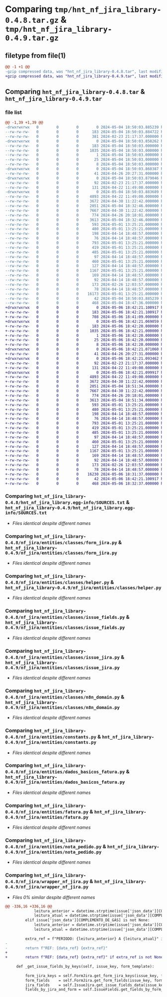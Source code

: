 # Comparing `tmp/hnt_nf_jira_library-0.4.8.tar.gz` & `tmp/hnt_nf_jira_library-0.4.9.tar.gz`

## filetype from file(1)

```diff
@@ -1 +1 @@
-gzip compressed data, was "hnt_nf_jira_library-0.4.8.tar", last modified: Sat May  4 18:50:03 2024, max compression
+gzip compressed data, was "hnt_nf_jira_library-0.4.9.tar", last modified: Mon May  6 18:42:21 2024, max compression
```

## Comparing `hnt_nf_jira_library-0.4.8.tar` & `hnt_nf_jira_library-0.4.9.tar`

### file list

```diff
@@ -1,39 +1,39 @@
-drwxrwxrwx   0        0        0        0 2024-05-04 18:50:03.885239 hnt_nf_jira_library-0.4.8/
--rw-rw-rw-   0        0        0      183 2024-05-04 18:50:03.884722 hnt_nf_jira_library-0.4.8/PKG-INFO
--rw-rw-rw-   0        0        0      381 2024-02-23 21:17:37.000000 hnt_nf_jira_library-0.4.8/README.md
-drwxrwxrwx   0        0        0        0 2024-05-04 18:50:03.858262 hnt_nf_jira_library-0.4.8/hnt_nf_jira_library.egg-info/
--rw-rw-rw-   0        0        0      183 2024-05-04 18:50:03.000000 hnt_nf_jira_library-0.4.8/hnt_nf_jira_library.egg-info/PKG-INFO
--rw-rw-rw-   0        0        0     1035 2024-05-04 18:50:03.000000 hnt_nf_jira_library-0.4.8/hnt_nf_jira_library.egg-info/SOURCES.txt
--rw-rw-rw-   0        0        0        1 2024-05-04 18:50:03.000000 hnt_nf_jira_library-0.4.8/hnt_nf_jira_library.egg-info/dependency_links.txt
--rw-rw-rw-   0        0        0       25 2024-05-04 18:50:03.000000 hnt_nf_jira_library-0.4.8/hnt_nf_jira_library.egg-info/requires.txt
--rw-rw-rw-   0        0        0        8 2024-05-04 18:50:03.000000 hnt_nf_jira_library-0.4.8/hnt_nf_jira_library.egg-info/top_level.txt
-drwxrwxrwx   0        0        0        0 2024-05-04 18:50:03.860387 hnt_nf_jira_library-0.4.8/nf_jira/
--rw-rw-rw-   0        0        0       41 2024-04-26 20:27:31.000000 hnt_nf_jira_library-0.4.8/nf_jira/__init__.py
-drwxrwxrwx   0        0        0        0 2024-05-04 18:50:03.879046 hnt_nf_jira_library-0.4.8/nf_jira/entities/
--rw-rw-rw-   0        0        0       92 2024-02-23 21:17:37.000000 hnt_nf_jira_library-0.4.8/nf_jira/entities/anexo.py
--rw-rw-rw-   0        0        0      131 2024-04-22 11:49:00.000000 hnt_nf_jira_library-0.4.8/nf_jira/entities/chave_acesso.py
-drwxrwxrwx   0        0        0        0 2024-05-04 18:50:03.883689 hnt_nf_jira_library-0.4.8/nf_jira/entities/classes/
--rw-rw-rw-   0        0        0     4893 2024-04-22 11:49:00.000000 hnt_nf_jira_library-0.4.8/nf_jira/entities/classes/form_jira.py
--rw-rw-rw-   0        0        0     3672 2024-04-30 11:22:42.000000 hnt_nf_jira_library-0.4.8/nf_jira/entities/classes/helper.py
--rw-rw-rw-   0        0        0     2051 2024-05-04 18:32:46.000000 hnt_nf_jira_library-0.4.8/nf_jira/entities/classes/issue_fields.py
--rw-rw-rw-   0        0        0     7667 2024-04-30 11:22:42.000000 hnt_nf_jira_library-0.4.8/nf_jira/entities/classes/issue_jira.py
--rw-rw-rw-   0        0        0      774 2024-04-26 20:18:01.000000 hnt_nf_jira_library-0.4.8/nf_jira/entities/classes/n8n_domain.py
--rw-rw-rw-   0        0        0     3613 2024-05-04 18:32:46.000000 hnt_nf_jira_library-0.4.8/nf_jira/entities/constants.py
--rw-rw-rw-   0        0        0      593 2024-05-01 13:25:21.000000 hnt_nf_jira_library-0.4.8/nf_jira/entities/dados_basicos_fatura.py
--rw-rw-rw-   0        0        0      480 2024-05-01 13:25:21.000000 hnt_nf_jira_library-0.4.8/nf_jira/entities/dados_basicos_miro.py
--rw-rw-rw-   0        0        0      198 2024-04-14 18:48:57.000000 hnt_nf_jira_library-0.4.8/nf_jira/entities/dados_nfe.py
--rw-rw-rw-   0        0        0       76 2024-04-14 18:48:57.000000 hnt_nf_jira_library-0.4.8/nf_jira/entities/detalhe.py
--rw-rw-rw-   0        0        0      793 2024-05-01 13:25:21.000000 hnt_nf_jira_library-0.4.8/nf_jira/entities/fatura.py
--rw-rw-rw-   0        0        0      419 2024-05-01 13:25:21.000000 hnt_nf_jira_library-0.4.8/nf_jira/entities/item.py
--rw-rw-rw-   0        0        0      485 2024-05-01 13:25:21.000000 hnt_nf_jira_library-0.4.8/nf_jira/entities/itens_fatura.py
--rw-rw-rw-   0        0        0       97 2024-04-14 18:48:57.000000 hnt_nf_jira_library-0.4.8/nf_jira/entities/jira_info.py
--rw-rw-rw-   0        0        0      460 2024-05-01 13:25:21.000000 hnt_nf_jira_library-0.4.8/nf_jira/entities/miro.py
--rw-rw-rw-   0        0        0      127 2024-04-14 18:48:57.000000 hnt_nf_jira_library-0.4.8/nf_jira/entities/nfe_sefaz.py
--rw-rw-rw-   0        0        0     1167 2024-05-01 13:25:21.000000 hnt_nf_jira_library-0.4.8/nf_jira/entities/nota_pedido.py
--rw-rw-rw-   0        0        0      169 2024-04-14 18:48:57.000000 hnt_nf_jira_library-0.4.8/nf_jira/entities/pagamento.py
--rw-rw-rw-   0        0        0       92 2024-04-14 18:48:57.000000 hnt_nf_jira_library-0.4.8/nf_jira/entities/referencia_pedido.py
--rw-rw-rw-   0        0        0      173 2024-02-26 12:03:57.000000 hnt_nf_jira_library-0.4.8/nf_jira/entities/sintese_itens.py
--rw-rw-rw-   0        0        0       78 2024-04-14 18:48:57.000000 hnt_nf_jira_library-0.4.8/nf_jira/entities/sintese_miro.py
--rw-rw-rw-   0        0        0    16173 2024-05-01 13:25:21.000000 hnt_nf_jira_library-0.4.8/nf_jira/wrapper_nf_jira.py
--rw-rw-rw-   0        0        0       42 2024-05-04 18:50:03.885239 hnt_nf_jira_library-0.4.8/setup.cfg
--rw-rw-rw-   0        0        0      468 2024-05-04 18:47:36.000000 hnt_nf_jira_library-0.4.8/setup.py
+drwxrwxrwx   0        0        0        0 2024-05-06 18:42:21.100917 hnt_nf_jira_library-0.4.9/
+-rw-rw-rw-   0        0        0      183 2024-05-06 18:42:21.100917 hnt_nf_jira_library-0.4.9/PKG-INFO
+-rw-rw-rw-   0        0        0      708 2024-05-06 18:41:09.000000 hnt_nf_jira_library-0.4.9/README.md
+drwxrwxrwx   0        0        0        0 2024-05-06 18:42:21.069059 hnt_nf_jira_library-0.4.9/hnt_nf_jira_library.egg-info/
+-rw-rw-rw-   0        0        0      183 2024-05-06 18:42:20.000000 hnt_nf_jira_library-0.4.9/hnt_nf_jira_library.egg-info/PKG-INFO
+-rw-rw-rw-   0        0        0     1035 2024-05-06 18:42:21.000000 hnt_nf_jira_library-0.4.9/hnt_nf_jira_library.egg-info/SOURCES.txt
+-rw-rw-rw-   0        0        0        1 2024-05-06 18:42:20.000000 hnt_nf_jira_library-0.4.9/hnt_nf_jira_library.egg-info/dependency_links.txt
+-rw-rw-rw-   0        0        0       25 2024-05-06 18:42:20.000000 hnt_nf_jira_library-0.4.9/hnt_nf_jira_library.egg-info/requires.txt
+-rw-rw-rw-   0        0        0        8 2024-05-06 18:42:20.000000 hnt_nf_jira_library-0.4.9/hnt_nf_jira_library.egg-info/top_level.txt
+drwxrwxrwx   0        0        0        0 2024-05-06 18:42:21.071060 hnt_nf_jira_library-0.4.9/nf_jira/
+-rw-rw-rw-   0        0        0       41 2024-04-26 20:27:31.000000 hnt_nf_jira_library-0.4.9/nf_jira/__init__.py
+drwxrwxrwx   0        0        0        0 2024-05-06 18:42:21.093462 hnt_nf_jira_library-0.4.9/nf_jira/entities/
+-rw-rw-rw-   0        0        0       92 2024-02-23 21:17:37.000000 hnt_nf_jira_library-0.4.9/nf_jira/entities/anexo.py
+-rw-rw-rw-   0        0        0      131 2024-04-22 11:49:00.000000 hnt_nf_jira_library-0.4.9/nf_jira/entities/chave_acesso.py
+drwxrwxrwx   0        0        0        0 2024-05-06 18:42:21.099917 hnt_nf_jira_library-0.4.9/nf_jira/entities/classes/
+-rw-rw-rw-   0        0        0     4893 2024-04-22 11:49:00.000000 hnt_nf_jira_library-0.4.9/nf_jira/entities/classes/form_jira.py
+-rw-rw-rw-   0        0        0     3672 2024-04-30 11:22:42.000000 hnt_nf_jira_library-0.4.9/nf_jira/entities/classes/helper.py
+-rw-rw-rw-   0        0        0     2051 2024-05-04 18:51:34.000000 hnt_nf_jira_library-0.4.9/nf_jira/entities/classes/issue_fields.py
+-rw-rw-rw-   0        0        0     7667 2024-04-30 11:22:42.000000 hnt_nf_jira_library-0.4.9/nf_jira/entities/classes/issue_jira.py
+-rw-rw-rw-   0        0        0      774 2024-04-26 20:18:01.000000 hnt_nf_jira_library-0.4.9/nf_jira/entities/classes/n8n_domain.py
+-rw-rw-rw-   0        0        0     3613 2024-05-04 18:51:34.000000 hnt_nf_jira_library-0.4.9/nf_jira/entities/constants.py
+-rw-rw-rw-   0        0        0      593 2024-05-01 13:25:21.000000 hnt_nf_jira_library-0.4.9/nf_jira/entities/dados_basicos_fatura.py
+-rw-rw-rw-   0        0        0      480 2024-05-01 13:25:21.000000 hnt_nf_jira_library-0.4.9/nf_jira/entities/dados_basicos_miro.py
+-rw-rw-rw-   0        0        0      198 2024-04-14 18:48:57.000000 hnt_nf_jira_library-0.4.9/nf_jira/entities/dados_nfe.py
+-rw-rw-rw-   0        0        0       76 2024-04-14 18:48:57.000000 hnt_nf_jira_library-0.4.9/nf_jira/entities/detalhe.py
+-rw-rw-rw-   0        0        0      793 2024-05-01 13:25:21.000000 hnt_nf_jira_library-0.4.9/nf_jira/entities/fatura.py
+-rw-rw-rw-   0        0        0      419 2024-05-01 13:25:21.000000 hnt_nf_jira_library-0.4.9/nf_jira/entities/item.py
+-rw-rw-rw-   0        0        0      485 2024-05-01 13:25:21.000000 hnt_nf_jira_library-0.4.9/nf_jira/entities/itens_fatura.py
+-rw-rw-rw-   0        0        0       97 2024-04-14 18:48:57.000000 hnt_nf_jira_library-0.4.9/nf_jira/entities/jira_info.py
+-rw-rw-rw-   0        0        0      460 2024-05-01 13:25:21.000000 hnt_nf_jira_library-0.4.9/nf_jira/entities/miro.py
+-rw-rw-rw-   0        0        0      127 2024-04-14 18:48:57.000000 hnt_nf_jira_library-0.4.9/nf_jira/entities/nfe_sefaz.py
+-rw-rw-rw-   0        0        0     1167 2024-05-01 13:25:21.000000 hnt_nf_jira_library-0.4.9/nf_jira/entities/nota_pedido.py
+-rw-rw-rw-   0        0        0      169 2024-04-14 18:48:57.000000 hnt_nf_jira_library-0.4.9/nf_jira/entities/pagamento.py
+-rw-rw-rw-   0        0        0       92 2024-04-14 18:48:57.000000 hnt_nf_jira_library-0.4.9/nf_jira/entities/referencia_pedido.py
+-rw-rw-rw-   0        0        0      173 2024-02-26 12:03:57.000000 hnt_nf_jira_library-0.4.9/nf_jira/entities/sintese_itens.py
+-rw-rw-rw-   0        0        0       78 2024-04-14 18:48:57.000000 hnt_nf_jira_library-0.4.9/nf_jira/entities/sintese_miro.py
+-rw-rw-rw-   0        0        0    16230 2024-05-06 18:31:37.000000 hnt_nf_jira_library-0.4.9/nf_jira/wrapper_nf_jira.py
+-rw-rw-rw-   0        0        0       42 2024-05-06 18:42:21.100917 hnt_nf_jira_library-0.4.9/setup.cfg
+-rw-rw-rw-   0        0        0      468 2024-05-06 18:32:37.000000 hnt_nf_jira_library-0.4.9/setup.py
```

### Comparing `hnt_nf_jira_library-0.4.8/hnt_nf_jira_library.egg-info/SOURCES.txt` & `hnt_nf_jira_library-0.4.9/hnt_nf_jira_library.egg-info/SOURCES.txt`

 * *Files identical despite different names*

### Comparing `hnt_nf_jira_library-0.4.8/nf_jira/entities/classes/form_jira.py` & `hnt_nf_jira_library-0.4.9/nf_jira/entities/classes/form_jira.py`

 * *Files identical despite different names*

### Comparing `hnt_nf_jira_library-0.4.8/nf_jira/entities/classes/helper.py` & `hnt_nf_jira_library-0.4.9/nf_jira/entities/classes/helper.py`

 * *Files identical despite different names*

### Comparing `hnt_nf_jira_library-0.4.8/nf_jira/entities/classes/issue_fields.py` & `hnt_nf_jira_library-0.4.9/nf_jira/entities/classes/issue_fields.py`

 * *Files identical despite different names*

### Comparing `hnt_nf_jira_library-0.4.8/nf_jira/entities/classes/issue_jira.py` & `hnt_nf_jira_library-0.4.9/nf_jira/entities/classes/issue_jira.py`

 * *Files identical despite different names*

### Comparing `hnt_nf_jira_library-0.4.8/nf_jira/entities/classes/n8n_domain.py` & `hnt_nf_jira_library-0.4.9/nf_jira/entities/classes/n8n_domain.py`

 * *Files identical despite different names*

### Comparing `hnt_nf_jira_library-0.4.8/nf_jira/entities/constants.py` & `hnt_nf_jira_library-0.4.9/nf_jira/entities/constants.py`

 * *Files identical despite different names*

### Comparing `hnt_nf_jira_library-0.4.8/nf_jira/entities/dados_basicos_fatura.py` & `hnt_nf_jira_library-0.4.9/nf_jira/entities/dados_basicos_fatura.py`

 * *Files identical despite different names*

### Comparing `hnt_nf_jira_library-0.4.8/nf_jira/entities/fatura.py` & `hnt_nf_jira_library-0.4.9/nf_jira/entities/fatura.py`

 * *Files identical despite different names*

### Comparing `hnt_nf_jira_library-0.4.8/nf_jira/entities/nota_pedido.py` & `hnt_nf_jira_library-0.4.9/nf_jira/entities/nota_pedido.py`

 * *Files identical despite different names*

### Comparing `hnt_nf_jira_library-0.4.8/nf_jira/wrapper_nf_jira.py` & `hnt_nf_jira_library-0.4.9/nf_jira/wrapper_nf_jira.py`

 * *Files 0% similar despite different names*

```diff
@@ -336,16 +336,16 @@
             leitura_anterior = datetime.strptime(issue['json_data'][COMPLEMENTO_DE_ENERGIA]['DataLeituraAnterior'], "%Y-%m-%d").strftime("%b/%y").upper() if issue['json_data'][COMPLEMENTO_DE_ENERGIA]['DataLeituraAnterior'] is not None else None
             leitura_atual = datetime.strptime(issue['json_data'][COMPLEMENTO_DE_ENERGIA]['DataLeituraAtual'], "%Y-%m-%d").strftime("%b/%y").upper() if issue['json_data'][COMPLEMENTO_DE_ENERGIA]['DataLeituraAtual'] is not None else None
         elif issue['json_data'][COMPLEMENTO_DE_GÁS] is not None:
             leitura_anterior = datetime.strptime(issue['json_data'][COMPLEMENTO_DE_GÁS]['DataLeituraAnterior'], "%Y-%m-%d").strftime("%b/%y").upper() if issue['json_data'][COMPLEMENTO_DE_GÁS]['DataLeituraAnterior'] is not None else None
             leitura_atual = datetime.strptime(issue['json_data'][COMPLEMENTO_DE_GÁS]['DataLeituraAtual'], "%Y-%m-%d").strftime("%b/%y").upper()  if issue['json_data'][COMPLEMENTO_DE_GÁS]['DataLeituraAtual'] is not None else None
 
         extra_ref = f"PERIODO: {leitura_anterior} A {leitura_atual}" if leitura_anterior is not None and leitura_atual is not None else None
-
-        return f"REF: {data_ref} {extra_ref}"
+        
+        return f"REF: {data_ref} {extra_ref}" if extra_ref is not None else f"REF: {data_ref}"
 
     def _get_issue_fields_by_keys(self, issue_key, form_template):
 
         form_jira_keys = self.FormJira.get_form_jira_keys(issue_key, form_template)
         form_fields    = self.FormJira.get_form_fields(issue_key, form_template)
         jira_fields    = self.IssueJira.get_issue_fields_data(issue_key)
         fields_by_jira_and_form = self.IssueFields.get_fields_by_form_and_jira(form_jira_keys, form_fields, jira_fields)
```

